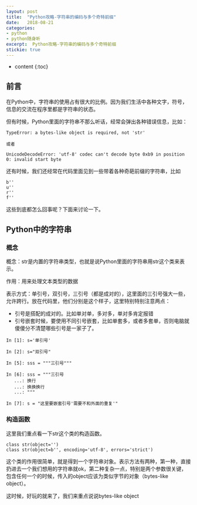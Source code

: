 ```yaml
---
layout: post
title:  "Python攻略-字符串的编码与多个奇特前缀"
date:   2018-08-21
categories:  
- python
- python随身听
excerpt:  Python攻略-字符串的编码与多个奇特前缀
stickie: true
---
```


* content
 {:toc}

## 前言

在Python中，字符串的使用占有很大的比例。因为我们生活中各种文字，符号，信息的交流在程序里都是字符串的状态。

但有时候，Python里面的字符串不那么听话，经常会弹出各种错误信息，比如：

```
TypeError: a bytes-like object is required, not 'str'

或者

UnicodeDecodeError: 'utf-8' codec can't decode byte 0xb9 in position 0: invalid start byte
```

还有时候，我们还经常在代码里面见到一些带着各种奇葩前缀的字符串，比如

```
b''
u''
r''
f''
```

这些到底都怎么回事呢？下面来讨论一下。

## Python中的字符串

### 概念

概念：str是内置的字符串类型，也就是说Python里面的字符串用str这个类来表示。

作用：用来处理文本类型的数据

表示方式：单引号，双引号，三引号（都是成对的），这里面的三引号强大一些，允许跨行。放在代码里，他们分别是这个样子，这里特别特别注意两点：

- 引号是搭配的成对的。比如单对单，多对多，单对多肯定报错
- 引号嵌套时候，要使用不同引号嵌套，比如单套多，或者多套单，否则电脑就傻傻分不清楚哪些引号是一家子了。

```
In [1]: s='单引号'

In [2]: s="双引号"

In [5]: sss = """三引号"""

In [6]: sss = """三引号
   ...: 换行
   ...: 换换换行
   ...: """

In [7]: s = "这里要嵌套引号'需要不和外面的重复'"
```

### 构造函数

这里我们重点看一下str这个类的构造函数。

```
class str(object='')
class str(object=b'', encoding='utf-8', errors='strict')
```

这个类的作用很简单，就是得到一个字符串对象。表示方法有两种，第一种，直接扔进去一个我们想用的字符串就ok，第二种复杂一点，特别是两个参数很关键，包含任何一个的时候，传入的object应该为类似字节的对象（bytes-like object）。

这时候，好玩的就来了，我们来重点说说bytes-like object


